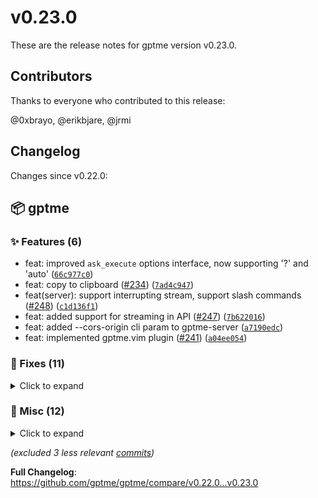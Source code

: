 # v0.23.0

These are the release notes for gptme version v0.23.0.

## Contributors

Thanks to everyone who contributed to this release:

@0xbrayo, @erikbjare, @jrmi

## Changelog

Changes since v0.22.0:


## 📦 gptme

### ✨ Features (6)

 - feat: improved `ask_execute` options interface, now supporting '?' and 'auto' ([`66c977c0`](https://github.com/gptme/gptme/commit/66c977c0))
 - feat: copy to clipboard ([#234](https://github.com/gptme/gptme/issues/234)) ([`7ad4c947`](https://github.com/gptme/gptme/commit/7ad4c947))
 - feat(server): support interrupting stream, support slash commands ([#248](https://github.com/gptme/gptme/issues/248)) ([`c1d136f1`](https://github.com/gptme/gptme/commit/c1d136f1))
 - feat: added support for streaming in API ([#247](https://github.com/gptme/gptme/issues/247)) ([`7b622016`](https://github.com/gptme/gptme/commit/7b622016))
 - feat: added --cors-origin cli param to gptme-server ([`a7190edc`](https://github.com/gptme/gptme/commit/a7190edc))
 - feat: implemented gptme.vim plugin ([#241](https://github.com/gptme/gptme/issues/241)) ([`a04ee054`](https://github.com/gptme/gptme/commit/a04ee054))

### 🐛 Fixes (11)
<details><summary>Click to expand</summary>
<p>

 - fix: prompt to reinforce correct placement of filename parameter in patch tool ([#252](https://github.com/gptme/gptme/issues/252)) ([`01541af0`](https://github.com/gptme/gptme/commit/01541af0))
 - fix: trigger tool detection only on complete lines, for performance and to fix nested codeblocks in tooluse ([#251](https://github.com/gptme/gptme/issues/251)) ([`5a228d4e`](https://github.com/gptme/gptme/commit/5a228d4e))
 - fix: fixed prompt for python tool ([`64f94916`](https://github.com/gptme/gptme/commit/64f94916))
 - fix: fixes to computer use ([`1de06c67`](https://github.com/gptme/gptme/commit/1de06c67))
 - fix: switch to new Claude 3.5 models in evals, improve detection of results folders ([`6aec2313`](https://github.com/gptme/gptme/commit/6aec2313))
 - fix: switch to duckduckgo as default search engine with lynx browser ([#237](https://github.com/gptme/gptme/issues/237)) ([`ce7afb8f`](https://github.com/gptme/gptme/commit/ce7afb8f))
 - fix: fixed running evals in docker ([`5ac3914b`](https://github.com/gptme/gptme/commit/5ac3914b))
 - fix: added metadata for new haiku model ([`85647562`](https://github.com/gptme/gptme/commit/85647562))
 - fix: fix including files specified in gptme.toml ([`381dbc8f`](https://github.com/gptme/gptme/commit/381dbc8f))
 - fix: updated READMEs about gptme.vim ([`f7913bbc`](https://github.com/gptme/gptme/commit/f7913bbc))
 - fix: removed debug logging in gptme.vim ([`25c998c4`](https://github.com/gptme/gptme/commit/25c998c4))

</p>
</details>

### 🔨 Misc (12)
<details><summary>Click to expand</summary>
<p>

 - chore: bump version to 0.23.0 ([`9010fede`](https://github.com/gptme/gptme/commit/9010fede))
 - chore: committed caches for contributor info used in changelog generation ([`9dee5548`](https://github.com/gptme/gptme/commit/9dee5548))
 - docs: improved server/computer use docs ([`501008a3`](https://github.com/gptme/gptme/commit/501008a3))
 - refactor: move get_workspace_prompt into prompts.py, add TODO comments ([`639e4cb1`](https://github.com/gptme/gptme/commit/639e4cb1))
 - docs: updated `gptme --help` output, fix command ordering ([`da90e33c`](https://github.com/gptme/gptme/commit/da90e33c))
 - docs: minor improvements to server docs ([`f6589de1`](https://github.com/gptme/gptme/commit/f6589de1))
 - docs: updated server docs with better structure and mention of gptme-webui ([`c32f64db`](https://github.com/gptme/gptme/commit/c32f64db))
 - docs(README): moved the use cases section above the developer/in-progress sections ([`0c0163d0`](https://github.com/gptme/gptme/commit/0c0163d0))
 - docs(README): rewrote use cases section ([`a517d8f3`](https://github.com/gptme/gptme/commit/a517d8f3))
 - docs: add link to SWE-Bench PR ([`970fc47e`](https://github.com/gptme/gptme/commit/970fc47e))
 - docs: improved arewetiny intro text ([`3f5aa840`](https://github.com/gptme/gptme/commit/3f5aa840))
 - docs: fixed gptme.vim docs ([`9ca2e083`](https://github.com/gptme/gptme/commit/9ca2e083))

</p>
</details>

*(excluded 3 less relevant [commits](https://github.com/gptme/gptme/compare/v0.22.0...v0.23.0))*

**Full Changelog**: https://github.com/gptme/gptme/compare/v0.22.0...v0.23.0
